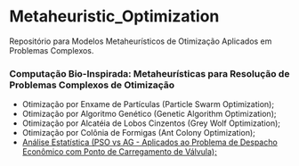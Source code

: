 # Metaheuristic_Optimization

Repositório para Modelos Metaheurísticos de Otimização Aplicados em Problemas Complexos.


### Computação Bio-Inspirada: Metaheurísticas para Resolução de Problemas Complexos de Otimização

- Otimização por Enxame de Partículas (Particle Swarm Optimization);
- Otimização por Algoritmo Genético (Genetic Algorithm Optimization);
- Otimização por Alcatéia de Lobos Cinzentos (Grey Wolf Optimization);
- Otimização por Colônia de Formigas (Ant Colony Optimization);
- [Análise Estatística (PSO vs AG - Aplicados ao Problema de Despacho Econômico com Ponto de Carregamento de Válvula);](https://github.com/rafaelpavan95/Metaheuristic_Optimization/blob/main/An%C3%A1lise_Estat%C3%ADstica_PSO_AG.ipynb)

